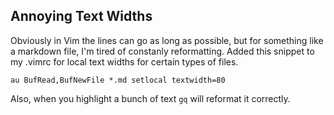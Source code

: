 ## Annoying Text Widths

Obviously in Vim the lines can go as long as possible, but for something like a
markdown file, I'm tired of constanly reformatting.  Added this snippet to my
.vimrc for local text widths for certain types of files.

```
au BufRead,BufNewFile *.md setlocal textwidth=80
```

Also, when you highlight a bunch of text `gq` will reformat it correctly.

